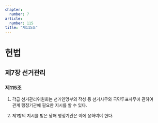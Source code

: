 ```yaml
---
chapter:
  number: 7
article:
  number: 115
title: "제115조"
---
```

# 헌법

## 제7장 선거관리

### 제115조

1. 각급 선거관리위원회는 선거인명부의 작성 등 선거사무와 국민투표사무에 관하여 관계 행정기관에 필요한 지시를 할 수 있다.

2. 제1항의 지시를 받은 당해 행정기관은 이에 응하여야 한다.
